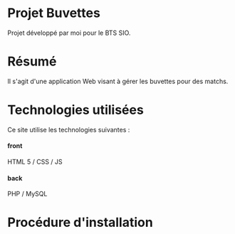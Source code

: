 # Projet Buvettes
Projet développé par moi pour le BTS SIO.
# Résumé
Il s'agit d'une application Web visant à gérer les buvettes pour des matchs. 
# Technologies utilisées
Ce site utilise les technologies suivantes :

#### front ####
HTML 5 / CSS / JS

#### back ####
PHP / MySQL

# Procédure d'installation

